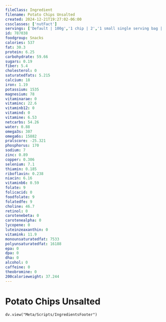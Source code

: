 ```yaml
---
fileClass: Ingredient
filename: Potato Chips Unsalted
created: 2024-12-21T19:27:02-06:00
cssclasses: ['nutFact']
servings: ['Default | 100g','1 chip | 2','1 small single serving bag | 28','1 medium single serving bag | 57','1 large single serving bag | 85','1 100 calorie package | 18','1 cup | 25']
id: 787038
foodgroup: Snacks
calories: 537
fat: 30.3
protein: 6.25
carbohydrate: 59.66
sugars: 0.19
fiber: 5.4
cholesterol: 0
saturatedfats: 5.215
calcium: 18
iron: 1.19
potassium: 1535
magnesium: 78
vitaminarae: 0
vitaminc: 22.6
vitaminb12: 0
vitamind: 0
vitamine: 6.53
netcarbs: 54.26
water: 0.88
omega3s: 307
omega6s: 15882
pralscore: -25.321
phosphorus: 170
sodium: 7
zinc: 0.89
copper: 0.306
selenium: 7.1
thiamin: 0.185
riboflavin: 0.238
niacin: 6.16
vitaminb6: 0.59
folate: 9
folicacid: 0
foodfolate: 9
folatedfe: 9
choline: 46.7
retinol: 0
carotenebeta: 0
carotenealpha: 0
lycopene: 0
luteinzeaxanthin: 0
vitamink: 11.9
monounsaturatedfat: 7533
polyunsaturatedfat: 16188
epa: 0
dpa: 0
dha: 0
alcohol: 0
caffeine: 0
theobromine: 0
200calorieweight: 37.244
---
```


# Potato Chips Unsalted

```dataviewjs
dv.view("Meta/Scripts/IngredientsFooter")
```